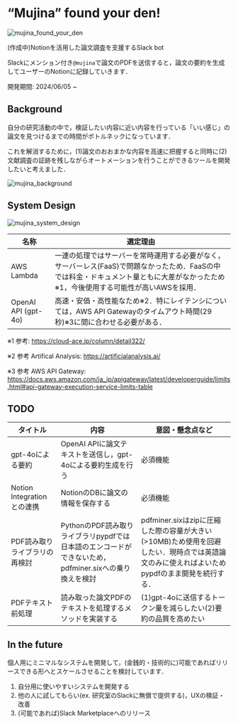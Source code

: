 # “Mujina” found your den!

![mujina_found_your_den](https://github.com/u-hyszk/mujina/assets/118411926/311fdfcc-c98f-420c-b10b-ddd30d3608fa)


(作成中)Notionを活用した論文調査を支援するSlack bot

Slackにメンション付き`@mujina`で論文のPDFを送信すると，論文の要約を生成してユーザーのNotionに記録していきます．

開発期間: 2024/06/05 ~

## Background

自分の研究活動の中で，検証したい内容に近い内容を行っている「いい感じ」の論文を見つけるまでの時間がボトルネックになっています．

これを解消するために，(1)論文のおおまかな内容を高速に把握すると同時に(2)文献調査の証跡を残しながらオートメーションを行うことができるツールを開発したいと考えました．

![mujina_background](https://github.com/u-hyszk/mujina/assets/118411926/ad91cf8d-5a89-4372-8eb3-433ad70e5a05)


## System Design

![mujina_system_design](https://github.com/u-hyszk/mujina/assets/118411926/81d298bd-e12f-4e70-829a-1d29617a6b4c)


|名称|選定理由|
| --- | --- |
|AWS Lambda| 一連の処理ではサーバーを常時運用する必要がなく，サーバーレス(FaaS)で問題なかったため．FaaSの中では料金・ドキュメント量ともに大差がなかったため※1，今後使用する可能性が高いAWSを採用． |
|OpenAI API (gpt-4o)| 高速・安価・高性能なため※2．特にレイテンシについては，AWS API Gatewayのタイムアウト時間(29秒)※3に間に合わせる必要がある．|

※1 参考: https://cloud-ace.jp/column/detail322/

※2 参考 Artifical Analysis: https://artificialanalysis.ai/

※3 参考 AWS API Gateway: https://docs.aws.amazon.com/ja_jp/apigateway/latest/developerguide/limits.html#api-gateway-execution-service-limits-table

## TODO

|タイトル|内容|意図・懸念点など|
| --- | --- | --- |
|gpt-4oによる要約|OpenAI APIに論文テキストを送信し，gpt-4oによる要約生成を行う|必須機能|
|Notion Integrationとの連携| NotionのDBに論文の情報を保存する |必須機能|
|PDF読み取りライブラリの再検討|PythonのPDF読み取りライブラリpypdfでは日本語のエンコードができないため，pdfminer.sixへの乗り換えを検討|pdfminer.sixはzipに圧縮した際の容量が大きい(>10MB)ため使用を回避したい．現時点では英語論文のみに使えればよいためpypdfのまま開発を続行する．|
|PDFテキスト前処理|読み取った論文PDFのテキストを処理するメソッドを実装する|(1)gpt-4oに送信するトークン量を減らしたい(2)要約の品質を高めたい|

## In the future
個人用にミニマルなシステムを開発して，(金銭的・技術的に)可能であればリリースできる形へとスケールさせることを検討しています．
 1. 自分用に使いやすいシステムを開発する
 2.  他の人に試してもらい(ex. 研究室のSlackに無償で提供する)，UXの検証・改善
 3. (可能であれば)Slack Marketplaceへのリリース
